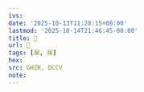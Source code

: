 ```yaml
---
ivs:
date: '2025-10-13T11:28:15+08:00'
lastmod: '2025-10-14T21:46:45-08:00'
title: 󰜊
url: 󰜊
tags: [屎, 屎]
hex: 
src: GHZR, DCCV
note:
---
```

